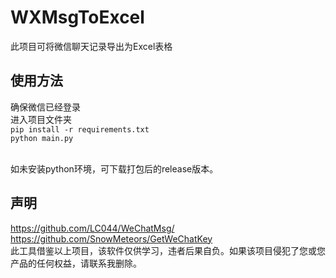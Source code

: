 # WXMsgToExcel
此项目可将微信聊天记录导出为Excel表格<br>

## 使用方法
确保微信已经登录<br>
进入项目文件夹<br>
`pip install -r requirements.txt`<br>
`python main.py`<br><br>

如未安装python环境，可下载打包后的release版本。

## 声明
https://github.com/LC044/WeChatMsg/<br>
https://github.com/SnowMeteors/GetWeChatKey<br>
此工具借鉴以上项目，该软件仅供学习，违者后果自负。如果该项目侵犯了您或您产品的任何权益，请联系我删除。

